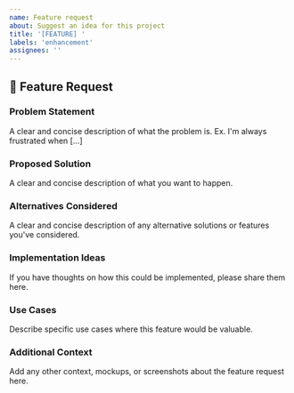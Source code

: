 ```yaml
---
name: Feature request
about: Suggest an idea for this project
title: '[FEATURE] '
labels: 'enhancement'
assignees: ''
---
```


## 🚀 Feature Request

### Problem Statement
A clear and concise description of what the problem is. Ex. I'm always frustrated when [...]

### Proposed Solution
A clear and concise description of what you want to happen.

### Alternatives Considered
A clear and concise description of any alternative solutions or features you've considered.

### Implementation Ideas
If you have thoughts on how this could be implemented, please share them here.

### Use Cases
Describe specific use cases where this feature would be valuable.

### Additional Context
Add any other context, mockups, or screenshots about the feature request here.